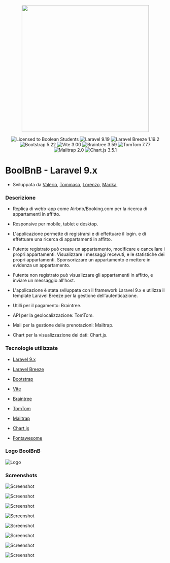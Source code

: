 <p align="center"><a href="https://laravel.com" target="_blank"><img src="https://raw.githubusercontent.com/laravel/art/master/logo-lockup/5%20SVG/2%20CMYK/1%20Full%20Color/laravel-logolockup-cmyk-red.svg" width="400"></a></p>

<p align="center">
<img src="https://img.shields.io/badge/license-boolean_95-blue" alt="Licensed to Boolean Students" />
<img src="https://img.shields.io/badge/laravel-9.19-red" alt="Laravel 9.19" />
<img src="https://img.shields.io/badge/laravel_breeze-1.19.2-red" alt="Laravel Breeze 1.19.2" />
<img src="https://img.shields.io/badge/bootstrap-5.22-red" alt="Bootstrap 5.22" />
<img src="https://img.shields.io/badge/vite-3.00-green" alt="Vite 3.00" />
<img src="https://img.shields.io/badge/braintree-3.59-yellow" alt="Braintree 3.59" />
<img src="https://img.shields.io/badge/tomtom-7.77-purple" alt="TomTom 7.77" />
<img src="https://img.shields.io/badge/mailtrap-2.0-blue" alt="Mailtrap 2.0" />
<img src="https://img.shields.io/badge/chart.js-3.5.1-green" alt="Chart.js 3.5.1" />
</p>

# BoolBnB - Laravel 9.x

- Sviluppata da 
    [Valerio](https://github.com/valeriobilli),
    [Tommaso](https://github.com/TommasoPezzola231),
    [Lorenzo](https://github.com/LorenzoSeverini),
    [Marika](https://github.com/MarikaDiGirolamo),

### Descrizione

- Replica di webb-app come Airbnb/Booking.com per la ricerca di appartamenti in affitto. 

- Responsive per mobile, tablet e desktop.

- L'applicazione permette di registrarsi e di effettuare il login. e di effettuare una ricerca di appartamenti in affitto.

- l'utente registrato può creare un appartamento, modificare e cancellare i propri appartamenti. Visualizzare i messaggi recevuti, e le statistiche dei propri appartamenti. Sponsorizzare un appartamento e mettere in evidenza un appartamento.

- l'utente non registrato può visualizzare gli appartamenti in affitto, e inviare un messaggio all'host.

- L'applicazione è stata sviluppata con il framework Laravel 9.x e utilizza il template Laravel Breeze per la gestione dell'autenticazione.

- Utilli per il pagamento: Braintree.

- API per la geolocalizzazione: TomTom.

- Mail per la gestione delle prenotazioni: Mailtrap.

- Chart per la visualizzazione dei dati: Chart.js.


### Tecnologie utilizzate

- [Laravel 9.x](https://laravel.com/docs/9.x)

- [Laravel Breeze](https://laravel.com/docs/10.x/starter-kits)

- [Bootstrap](https://getbootstrap.com/docs/5.1/getting-started/introduction/)

- [Vite](https://vitejs.dev/guide/)

- [Braintree](https://developers.braintreepayments.com/guides/overview)

- [TomTom](https://developer.tomtom.com/)

- [Mailtrap](https://mailtrap.io/)

- [Chart.js](https://www.chartjs.org/)

- [Fontawesome](https://fontawesome.com/)

### Logo BoolBnB 

![Logo](/public/images/logo/Bool_BnB_White.png)

### Screenshots

![Screenshot](/public/images/screenshots/screenshot-1.png)

![Screenshot](/public/images/screenshots/screenshot-2.png)

![Screenshot](/public/images/screenshots/screenshot-3.png)

![Screenshot](/public/images/screenshots/screenshot-4.png)

![Screenshot](/public/images/screenshots/screenshot-5.png)

![Screenshot](/public/images/screenshots/screenshot-6.png)

![Screenshot](/public/images/screenshots/screenshot-7.png)

![Screenshot](/public/images/screenshots/screenshot-8.png)
<!-- prova -->

